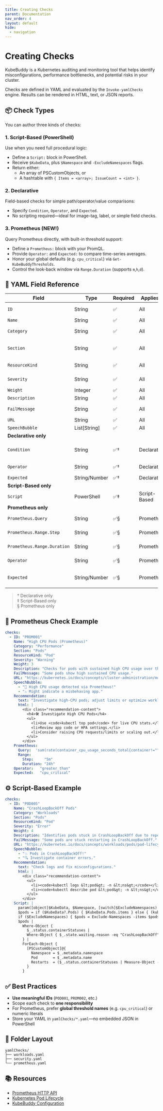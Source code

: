 ```yaml
---
title: Creating Checks
parent: Documentation
nav_order: 4
layout: default
hide:
  - navigation
---
```


# Creating Checks

KubeBuddy is a Kubernetes auditing and monitoring tool that helps identify misconfigurations, performance bottlenecks, and potential risks in your cluster.

Checks are defined in YAML and evaluated by the `Invoke-yamlChecks` engine. Results can be rendered in HTML, text, or JSON reports.

## 📦 Check Types

You can author three kinds of checks:

### 1. Script-Based (PowerShell)
Use when you need full procedural logic:

- Define a `Script:` block in PowerShell.
- Receive `$KubeData`, plus `$Namespace` and `-ExcludeNamespaces` flags.
- Return either:
  - An array of PSCustomObjects, or
  - A hashtable with `{ Items = <array>; IssueCount = <int> }`.

### 2. Declarative
Field-based checks for simple path/operator/value comparisons:

- Specify `Condition`, `Operator`, and `Expected`.
- No scripting required—ideal for image-tag, label, or simple field checks.

### 3. Prometheus (NEW!)
Query Prometheus directly, with built-in threshold support:

- Define a `Prometheus:` block with your PromQL.
- Provide `Operator:` and `Expected:` to compare time-series averages.
- Honor your global defaults (e.g. `cpu_critical`) via `Get-KubeBuddyThresholds`.
- Control the look-back window via `Range.Duration` (supports `m`,`h`,`d`).

## 🧾 YAML Field Reference

| Field                          | Type           | Required  | Applies to        | Description                                                                                 |
|--------------------------------|----------------|-----------|-------------------|---------------------------------------------------------------------------------------------|
| `ID`                           | String         | ✅        | All               | Unique identifier (e.g. `POD001`, `PROM003`)                                                |
| `Name`                         | String         | ✅        | All               | Human-readable name                                                                         |
| `Category`                     | String         | ✅        | All               | Broad grouping (e.g. `Security`, `Performance`)                                             |
| `Section`                      | String         | ✅        | All               | Sub-group for report navigation (e.g. `Pods`, `Nodes`)                                      |
| `ResourceKind`                 | String         | ✅        | All               | Kubernetes kind (e.g. `Pod`, `Node`)                                                        |
| `Severity`                     | String         | ✅        | All               | `Low`, `Medium`, `High`, `Warning`, etc.                                                    |
| `Weight`                       | Integer        | ✅        | All               | Sorting/priority weight                                                                     |
| `Description`                  | String         | ✅        | All               | What the check detects                                                                      |
| `FailMessage`                  | String         | ✅        | All               | Message to show when the check finds issues                                                 |
| `URL`                          | String         | ✅        | All               | Link to related docs                                                                        |
| `SpeechBubble`                 | List[String]   | ✅        | All               | CLI-friendly messages                                                                        |
| **Declarative only**           |                |           |                   |                                                                                             |
| `Condition`                    | String         | ✅†       | Declarative       | JSON path, supports `[].` arrays (e.g. `spec.containers[].image`)                           |
| `Operator`                     | String         | ✅†       | Declarative       | `equals`, `contains`, `greater_than`, etc.                                                  |
| `Expected`                     | String/Number  | ✅†       | Declarative       | Value to compare against                                                                     |
| **Script-Based only**          |                |           |                   |                                                                                             |
| `Script`                       | PowerShell     | ✅‡       | Script-Based      | Inline PowerShell script block                                                               |
| **Prometheus only**            |                |           |                   |                                                                                             |
| `Prometheus.Query`             | String         | ✅§       | Prometheus        | PromQL query (range or instant)                                                              |
| `Prometheus.Range.Step`        | String         | ✅§       | Prometheus        | Range-vector step (e.g. `5m`)                                                                 |
| `Prometheus.Range.Duration`    | String         | ✅§       | Prometheus        | Look-back window (e.g. `30m`, `24h`, `2d`)                                                   |
| `Operator`                     | String         | ✅§       | Prometheus        | How to compare average (e.g. `greater_than`)                                                 |
| `Expected`                     | String/Number  | ✅§       | Prometheus        | Threshold value or threshold-name (e.g. `cpu_critical` or `0.8`)                             |

> † Declarative only  
> ‡ Script-Based only  
> § Prometheus only  


## 🔬 Prometheus Check Example

```yaml
checks:
  - ID: "PROM001"
    Name: "High CPU Pods (Prometheus)"
    Category: "Performance"
    Section: "Pods"
    ResourceKind: "Pod"
    Severity: "Warning"
    Weight: 3
    Description: "Checks for pods with sustained high CPU usage over the last 24 hours."
    FailMessage: "Some pods show high sustained CPU usage."
    URL: "https://kubernetes.io/docs/concepts/cluster-administration/monitoring/"
    SpeechBubble:
      - "🤖 High CPU usage detected via Prometheus!"
      - "⚠️ Might indicate a misbehaving app."
    Recommendation:
      text: "Investigate high-CPU pods; adjust limits or optimize workloads."
      html: |
        <div class="recommendation-content">
          <h4>🛠️ Investigate High CPU Pods</h4>
          <ul>
            <li>Use <code>kubectl top pod</code> for live CPU stats.</li>
            <li>Review app code or HPA settings.</li>
            <li>Consider raising CPU requests/limits or scaling out.</li>
          </ul>
        </div>
    Prometheus:
      Query:  'sum(rate(container_cpu_usage_seconds_total{container!="",pod!=""}[5m])) by (pod)'
      Range:
        Step:     "5m"
        Duration: "24h"
    Operator:   "greater_than"
    Expected:   "cpu_critical"
````

## ⚙️ Script-Based Example

```yaml
checks:
  - ID: "POD005"
    Name: "CrashLoopBackOff Pods"
    Category: "Workloads"
    Section: "Pods"
    ResourceKind: "Pod"
    Severity: "Error"
    Weight: 4
    Description: "Identifies pods stuck in CrashLoopBackOff due to repeated crashes."
    FailMessage: "Some pods are stuck restarting in CrashLoopBackOff."
    URL: "https://kubernetes.io/docs/concepts/workloads/pods/pod-lifecycle/#restart-policy"
    SpeechBubble:
      - "💥 Pods in CrashLoopBackOff!"
      - "🔍 Investigate container errors."
    Recommendation:
      text: "Check logs and fix misconfigurations."
      html: |
        <div class="recommendation-content">
          <ul>
            <li><code>kubectl logs &lt;pod&gt; -n &lt;ns&gt;</code></li>
            <li><code>kubectl describe pod &lt;pod&gt; -n &lt;ns&gt;</code></li>
          </ul>
        </div>
    Script: |
      param([object]$KubeData, $Namespace, [switch]$ExcludeNamespaces)
      $pods = if ($KubeData?.Pods) { $KubeData.Pods.items } else { (kubectl get pods -A -o json | ConvertFrom-Json).items }
      if ($ExcludeNamespaces) { $pods = Exclude-Namespaces -items $pods }
      $pods |
        Where-Object {
          $_.status.containerStatuses |
          Where-Object { $_.state.waiting.reason -eq "CrashLoopBackOff" }
        } |
        ForEach-Object {
          [PSCustomObject]@{
            Namespace = $_.metadata.namespace
            Pod       = $_.metadata.name
            Restarts  = ($_.status.containerStatuses | Measure-Object -Property restartCount -Sum).Sum
          }
        }
```


## ✅ Best Practices

* **Use meaningful IDs** (`POD001`, `PROM002`, etc.)
* Scope each check to **one responsibility**
* For Prometheus, prefer **global threshold names** (e.g. `cpu_critical`) or numeric literals
* Store your YAML in `yamlChecks/*.yaml`—no embedded JSON in PowerShell


## 📂 Folder Layout

```
yamlChecks/
├── workloads.yaml
├── security.yaml
└── prometheus.yaml
```


## 📚 Resources

* [Prometheus HTTP API](https://prometheus.io/docs/prometheus/latest/querying/api/)
* [Kubernetes Pod Lifecycle](https://kubernetes.io/docs/concepts/workloads/pods/pod-lifecycle/)
* [KubeBuddy Configuration](./kubebuddy-config.md)